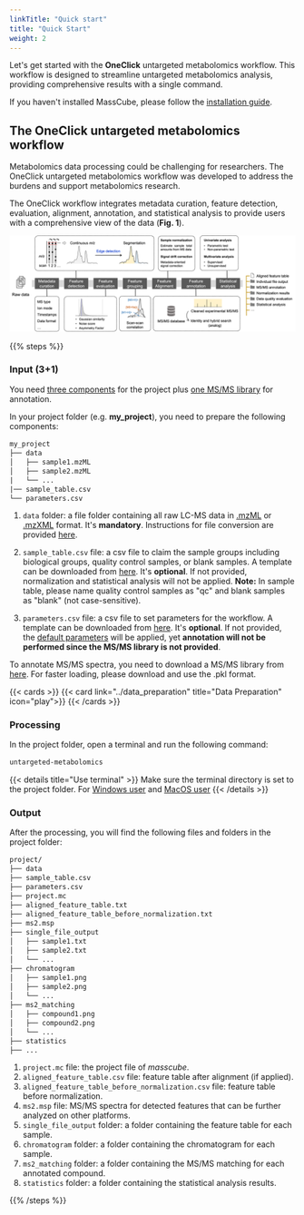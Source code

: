```yaml
---
linkTitle: "Quick start"
title: "Quick Start"
weight: 2
---
```


Let's get started with the **OneClick** untargeted metabolomics workflow. This workflow is designed to streamline untargeted metabolomics analysis, providing comprehensive results with a single command.

If you haven't installed MassCube, please follow the [installation guide](../installation).

## The OneClick untargeted metabolomics workflow

Metabolomics data processing could be challenging for researchers. The OneClick untargeted metabolomics workflow was developed to address the burdens and support metabolomics research.

The OneClick workflow integrates metadata curation, feature detection, evaluation, alignment, annotation, and statistical analysis to provide users with a comprehensive view of the data (**Fig. 1**).

![](untargeted_workflow.png "Fig. 1. The OneClick untargeted metabolomics workflow")

{{% steps %}}

### Input (3+1)

You need <u>three components</u> for the project plus <u>one MS/MS library</u> for annotation.

In your project folder (e.g. **my_project**), you need to prepare the following components:

```
my_project
├── data
│   ├── sample1.mzML
│   ├── sample2.mzML
|   └── ...
|── sample_table.csv
└── parameters.csv
```

1. `data` folder: a file folder containing all raw LC-MS data in <u>.mzML</u> or <u>.mzXML</u> format. It's **mandatory**. Instructions for file conversion are provided [here](../data_preparation).

2. `sample_table.csv` file: a csv file to claim the sample groups including biological groups, quality control samples, or blank samples. A template can be downloaded from [here](https://github.com/huaxuyu/masscubedocs/blob/main/content/docs/sample_table.csv). It's **optional**. If not provided, normalization and statistical analysis will not be applied. **Note:** In sample table, please name quality control samples as "qc" and blank samples as "blank" (not case-sensitive).

3. `parameters.csv` file: a csv file to set parameters for the workflow. A template can be downloaded from [here](https://github.com/huaxuyu/masscubedocs/blob/main/content/docs/parameters.csv). It's **optional**. If not provided, the [default parameters](../parameter) will be applied, yet **annotation will not be performed since the MS/MS library is not provided**.

To annotate MS/MS spectra, you need to download a MS/MS library from [here](https://zenodo.org/records/11363475). For faster loading, please download and use the .pkl format.

{{< cards >}}
  {{< card link="../data_preparation" title="Data Preparation" icon="play">}}
{{< /cards >}}


### Processing

In the project folder, open a terminal and run the following command:

```bash
untargeted-metabolomics
```

{{< details title="Use terminal" >}}
  Make sure the terminal directory is set to the project folder. For [Windows user](https://johnwargo.com/posts/2024/launch-windows-terminal/) and [MacOS user](https://support.apple.com/guide/terminal/open-or-quit-terminal-apd5265185d-f365-44cb-8b09-71a064a42125/mac#:~:text=Terminal%20for%20me-,Open%20Terminal,%2C%20then%20double%2Dclick%20Terminal.)
{{< /details >}}

### Output

After the processing, you will find the following files and folders in the project folder:

```
project/
├── data
├── sample_table.csv
├── parameters.csv
├── project.mc
├── aligned_feature_table.txt
├── aligned_feature_table_before_normalization.txt
├── ms2.msp
├── single_file_output
│   ├── sample1.txt
│   ├── sample2.txt
│   └── ...
├── chromatogram
│   ├── sample1.png
│   ├── sample2.png
│   └── ...
├── ms2_matching
│   ├── compound1.png
│   ├── compound2.png
│   └── ...
├── statistics
├── ...
```

1. `project.mc` file: the project file of *masscube*.
2. `aligned_feature_table.csv` file: feature table after alignment (if applied).
3. `aligned_feature_table_before_normalization.csv` file: feature table before normalization.
4. `ms2.msp` file: MS/MS spectra for detected features that can be further analyzed on other platforms.
5. `single_file_output` folder: a folder containing the feature table for each sample.
6. `chromatogram` folder: a folder containing the chromatogram for each sample.
7. `ms2_matching` folder: a folder containing the MS/MS matching for each annotated compound.
8. `statistics` folder: a folder containing the statistical analysis results.

{{% /steps %}}
